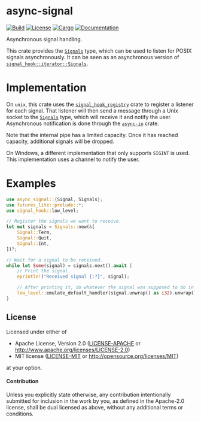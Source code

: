 # async-signal

[![Build](https://github.com/smol-rs/async-signal/workflows/Build%20and%20test/badge.svg)](
https://github.com/smol-rs/async-signal/actions)
[![License](https://img.shields.io/badge/license-Apache--2.0_OR_MIT-blue.svg)](
https://github.com/smol-rs/async-signal)
[![Cargo](https://img.shields.io/crates/v/async-signal.svg)](
https://crates.io/crates/async-signal)
[![Documentation](https://docs.rs/async-signal/badge.svg)](
https://docs.rs/async-signal)

Asynchronous signal handling.
 
This crate provides the [`Signals`] type, which can be used to listen for POSIX signals asynchronously. It can be seen as an asynchronous version of [`signal_hook::iterator::Signals`].

[`Signals`]: https://docs.rs/async-signal/latest/async_signal/struct.Signals.html
[`signal_hook::iterator::Signals`]: https://docs.rs/signal-hook/latest/signal_hook/iterator/struct.Signals.html

# Implementation

On `unix`, this crate uses the [`signal_hook_registry`] crate to register a listener for each signal. That listener will then send a message through a Unix socket to the [`Signals`] type, which will receive it and notify the user. Asynchronous notification is done through the [`async-io`] crate.

Note that the internal pipe has a limited capacity. Once it has reached capacity, additional signals will be dropped.

On Windows, a different implementation that only supports `SIGINT` is used. This implementation uses a channel to notify the user.

[`signal_hook_registry`]: https://crates.io/crates/signal-hook-registry
[`async-io`]: https://crates.io/crates/async-io

# Examples

```rust
use async_signal::{Signal, Signals};
use futures_lite::prelude::*;
use signal_hook::low_level;

// Register the signals we want to receive.
let mut signals = Signals::new(&[
    Signal::Term,
    Signal::Quit,
    Signal::Int,
])?;

// Wait for a signal to be received.
while let Some(signal) = signals.next().await {
    // Print the signal.
    eprintln!("Received signal {:?}", signal);

    // After printing it, do whatever the signal was supposed to do in the first place.
    low_level::emulate_default_handler(signal.unwrap() as i32).unwrap();
}
```

## License

Licensed under either of

 * Apache License, Version 2.0 ([LICENSE-APACHE](LICENSE-APACHE) or http://www.apache.org/licenses/LICENSE-2.0)
 * MIT license ([LICENSE-MIT](LICENSE-MIT) or http://opensource.org/licenses/MIT)

at your option.

#### Contribution

Unless you explicitly state otherwise, any contribution intentionally submitted
for inclusion in the work by you, as defined in the Apache-2.0 license, shall be
dual licensed as above, without any additional terms or conditions.
